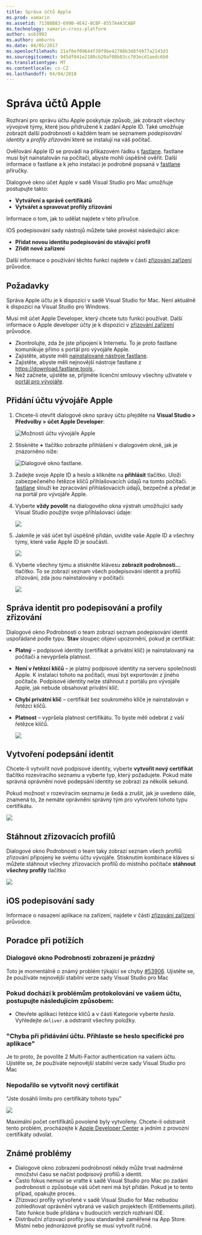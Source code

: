 ```yaml
---
title: Správa účtů Apple
ms.prod: xamarin
ms.assetid: 71388B83-699B-4E42-8CBF-8557A4A3CABF
ms.technology: xamarin-cross-platform
author: asb3993
ms.author: amburns
ms.date: 04/05/2017
ms.openlocfilehash: 21af0ef09644f39f9be42788b3d8f4977a2143d3
ms.sourcegitcommit: 945df041e2180cb20af08b83cc703ecd1aedc6b0
ms.translationtype: MT
ms.contentlocale: cs-CZ
ms.lasthandoff: 04/04/2018
---
```

# <a name="apple-account-management"></a>Správa účtů Apple

Rozhraní pro správu účtu Apple poskytuje způsob, jak zobrazit všechny vývojové týmy, které jsou přidružené k zadání Apple ID. Také umožňuje zobrazit další podrobnosti o každém team se seznamem _podepisování identity_ a _profily zřizování_ které se instalují na váš počítač.

Ověřování Apple ID se provádí na příkazovém řádku s [fastlane](https://fastlane.tools/). fastlane musí být nainstalován na počítači, abyste mohli úspěšně ověřit. Další informace o fastlane a k jeho instalaci je podrobně popsaná v [fastlane](~/ios/deploy-test/provisioning/fastlane/index.md) příručky.

Dialogové okno účet Apple v sadě Visual Studio pro Mac umožňuje postupujte takto:

* **Vytváření a správě certifikátů** 
* **Vytvářet a spravovat profily zřizování** 

Informace o tom, jak to udělat najdete v této příručce.

IOS podepisování sady nástrojů můžete také provést následující akce:

* **Přidat novou identitu podepisování do stávající profil** 
* **Zřídit nové zařízení** 

Další informace o používání těchto funkcí najdete v části [zřizování zařízení](~/ios/get-started/installation/device-provisioning/index.md) průvodce.
️
## <a name="requirements"></a>Požadavky

Správa Apple účtu je k dispozici v sadě Visual Studio for Mac. Není aktuálně k dispozici na Visual Studio pro Windows.

Musí mít účet Apple Developer, který chcete tuto funkci používat. Další informace o Apple developer účty je k dispozici v [zřizování zařízení](~/ios/get-started/installation/device-provisioning/index.md) průvodce.

- Zkontrolujte, zda že jste připojeni k Internetu. To je proto fastlane komunikuje přímo s portál pro vývojáře Apple.
- Zajistěte, abyste měli [nainstalované nástroje fastlane](~/ios/deploy-test/provisioning/fastlane/index.md#Installation).
- Zajistěte, abyste měli nejnovější nástroje fastlane z [ https://download.fastlane.tools ](https://download.fastlane.tools).
- Než začnete, ujistěte se, přijměte licenční smlouvy všechny uživatele v [portál pro vývojáře](https://developer.apple.com/account/).

## <a name="adding-an-apple-developer-account"></a>Přidání účtu vývojáře Apple

1. Chcete-li otevřít dialogové okno správy účtu přejděte na **Visual Studio > Předvolby > účet Apple Developer**:

    ![Možnosti účtu vývojáře Apple](apple-account-management-images/image1.png)

2. Stiskněte **+** tlačítko zobrazíte přihlášení v dialogovém okně, jak je znázorněno níže: 

    ![Dialogové okno fastlane.](apple-account-management-images/image2.png)

4. Zadejte svoje Apple ID a heslo a klikněte na **přihlásit** tlačítko. Uloží zabezpečeného řetězce klíčů přihlašovacích údajů na tomto počítači. [fastlane](~/ios/deploy-test/provisioning/fastlane/index.md) slouží ke zpracování přihlašovacích údajů, bezpečně a předat je na portál pro vývojáře Apple.
 
5. Vyberte **vždy povolit** na dialogového okna výstrah umožňující sady Visual Studio použijte svoje přihlašovací údaje:

    ![](apple-account-management-images/image4.png)

6. Jakmile je váš účet byl úspěšně přidán, uvidíte vaše Apple ID a všechny týmy, které vaše Apple ID je součástí.

    ![](apple-account-management-images/image5.png)

7. Vyberte všechny týmu a stiskněte klávesu **zobrazit podrobnosti...** tlačítko. To se zobrazí seznam všech podepisování identit a profilů zřizování, zda jsou nainstalovány v počítači:

    ![](apple-account-management-images/image6.png)


<a name="managing" />


## <a name="managing-signing-identities-and-provisioning-profiles"></a>Správa identit pro podepisování a profily zřizování

Dialogové okno Podrobnosti o team zobrazí seznam podepisování identit uspořádané podle typu. **Stav** sloupec objeví upozornění, pokud je certifikát: 

* **Platný** – podpisové identity (certifikát a privátní klíč) je nainstalovaný na počítači a nevypršela platnost.

* **Není v řetězci klíčů** – je platný podpisové identity na serveru společnosti Apple. K instalaci tohoto na počítači, musí být exportován z jiného počítače. Podpisové identity nelze stáhnout z portálu pro vývojáře Apple, jak nebude obsahovat privátní klíč.

* **Chybí privátní klíč** – certifikát bez soukromého klíče je nainstalován v řetězci klíčů.

* **Platnost** – vypršela platnost certifikátu. To byste měli odebrat z vaší řetězce klíčů.

  ![](apple-account-management-images/image7.png)

## <a name="create-a-signing-identities"></a>Vytvoření podepsání identit

Chcete-li vytvořit nové podpisové identity, vyberte **vytvořit nový certifikát** tlačítko rozevíracího seznamu a vyberte typ, který požadujete. Pokud máte správná oprávnění nové podepsání identity se zobrazí za několik sekund.

Pokud možnost v rozevíracím seznamu je šedá a zrušit, jak je uvedeno dále, znamená to, že nemáte oprávnění správný tým pro vytvoření tohoto typu certifikátu.

![](apple-account-management-images/image8.png)

## <a name="download-provisioning-profiles"></a>Stáhnout zřizovacích profilů

Dialogové okno Podrobnosti o team taky zobrazí seznam všech profilů zřizování připojený ke svému účtu vývojáře. Stisknutím kombinace kláves si můžete stáhnout všechny zřizovacích profilů do místního počítače **stáhnout všechny profily** tlačítko

![](apple-account-management-images/image9.png)

## <a name="ios-bundle-signing"></a>iOS podepisování sady

Informace o nasazení aplikace na zařízení, najdete v části [zřizování zařízení](~/ios/get-started/installation/device-provisioning/index.md) průvodce.

## <a name="troubleshooting"></a>Poradce při potížích

### <a name="view-details-dialog-is-empty"></a>Dialogové okno Podrobnosti zobrazení je prázdný

Toto je momentálně o známý problém týkající se chyby [#53906](https://bugzilla.xamarin.com/show_bug.cgi?id=53906). Ujistěte se, že používáte nejnovější stabilní verze sady Visual Studio pro Mac

### <a name="if-you-are-experiencing-issues-logging-in-your-account-please-try-the-following"></a>Pokud dochází k problémům protokolování ve vašem účtu, postupujte následujícím způsobem:

* Otevřete aplikaci řetězce klíčů a v části Kategorie vyberte *hesla*. Vyhledejte `deliver.`a odstranit všechny položky.

### <a name="error-adding-account-please-sign-in-with-an-app-specific-password"></a>"Chyba při přidávání účtu. Přihlaste se heslo specifické pro aplikace"

Je to proto, že povolíte 2 Multi-Factor authentication na vašem účtu. Ujistěte se, že používáte nejnovější stabilní verze sady Visual Studio pro Mac

### <a name="failed-to-create-new-certificate"></a>Nepodařilo se vytvořit nový certifikát
"Jste dosáhli limitu pro certifikáty tohoto typu"

![](apple-account-management-images/image10.png)

Maximální počet certifikátů povolené byly vytvořeny. Chcete-li odstranit tento problém, procházejte k [Apple Developer Center](https://developer.apple.com/account/ios/certificate/distribution) a jedním z provozní certifikáty odvolat.

## <a name="known-issues"></a>Známé problémy

* Dialogové okno zobrazení podrobností někdy může trvat nadměrné množství času se načíst podpisový profilů a identit.
* Často fokus nemusí se vraťte k sadě Visual Studio pro Mac po zadání podrobností o způsobuje váš účet není má být přidán. Pokud je to tento případ, opakujte proces.
* Zřizovací profily vytvořené v sadě Visual Studio for Mac nebudou zohledňovat oprávnění vybraná ve vašich projektech (Entitlements.plist). Tato funkce bude přidána v budoucích verzích rozhraní IDE.
* Distribuční zřizovací profily jsou standardně zaměřené na App Store. Místní nebo jednorázové profily se musí vytvořit ručně.
